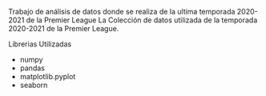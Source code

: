 
Trabajo de análisis de datos donde se realiza de la ultima temporada 2020-2021 de la Premier League La Colección de datos utilizada de la temporada 2020-2021 de la Premier League.

Librerias Utilizadas
 - numpy 
 - pandas 
 - matplotlib.pyplot
 - seaborn
